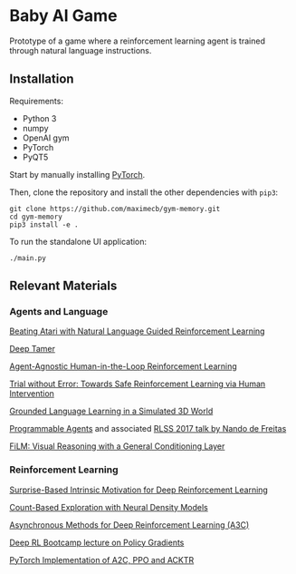 # Baby AI Game

Prototype of a game where a reinforcement learning agent is trained through natural language instructions.

## Installation

Requirements:
- Python 3
- numpy
- OpenAI gym
- PyTorch
- PyQT5

Start by manually installing [PyTorch](http://pytorch.org/).

Then, clone the repository and install the other dependencies with `pip3`:

```python3
git clone https://github.com/maximecb/gym-memory.git
cd gym-memory
pip3 install -e .
```

To run the standalone UI application:

```python3
./main.py
```

## Relevant Materials

### Agents and Language

[Beating Atari with Natural Language Guided Reinforcement Learning](https://web.stanford.edu/class/cs224n/reports/2762090.pdf)

[Deep Tamer](https://arxiv.org/abs/1709.10163)

[Agent-Agnostic Human-in-the-Loop Reinforcement Learning](https://arxiv.org/abs/1701.04079)

[Trial without Error: Towards Safe Reinforcement Learning via Human Intervention](https://arxiv.org/abs/1707.05173)

[Grounded Language Learning in a Simulated 3D World](https://arxiv.org/abs/1706.06551)

[Programmable Agents](https://arxiv.org/abs/1706.06383) and associated [RLSS 2017 talk by Nando de Freitas](http://videolectures.net/deeplearning2017_de_freitas_deep_control/)

[FiLM: Visual Reasoning with a General Conditioning Layer](https://sites.google.com/view/deep-rl-bootcamp/lectures)

### Reinforcement Learning

[Surprise-Based Intrinsic Motivation for Deep Reinforcement Learning](https://arxiv.org/abs/1703.01732)

[Count-Based Exploration with Neural Density Models](https://arxiv.org/abs/1703.01310)

[Asynchronous Methods for Deep Reinforcement Learning (A3C)](https://arxiv.org/abs/1602.01783)

[Deep RL Bootcamp lecture on Policy Gradients](https://www.youtube.com/watch?v=S_gwYj1Q-44)

[PyTorch Implementation of A2C, PPO and ACKTR](https://github.com/ikostrikov/pytorch-a2c-ppo-acktr)

